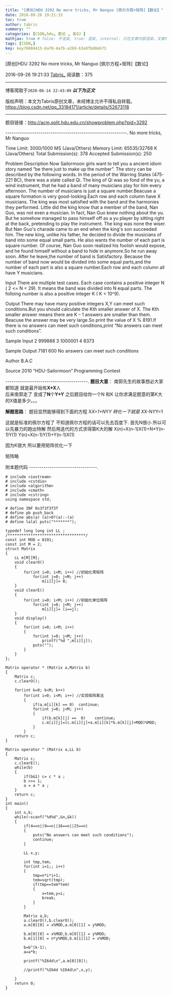 ```yaml
---
title: "[原创]HDU 3292 No more tricks, Mr Nanguo [佩尔方程+矩阵]【数论】"
date: 2016-09-26 19:21:33
toc: true
author: tabris
summary: ""
categories: [CSDN,hdu, 数论 , 各OJ ]
mathjax: true # false: 不渲染, true: 渲染, internal: 只在文章内部渲染，文章列表中不渲染
tags: [CSDN,]
key: key76084415-6a70-4a7b-a2b9-63e8fbd8eb73
---
```


[原创]HDU 3292 No more tricks, Mr Nanguo [佩尔方程+矩阵]【数论】

2016-09-26 19:21:33  [Tabris_](https://me.csdn.net/qq_33184171) 阅读数：375

---

博客爬取于`2020-06-14 22:43:09`
***以下为正文***

版权声明：本文为Tabris原创文章，未经博主允许不得私自转载。
https://blog.csdn.net/qq_33184171/article/details/52673118

<!-- more -->

---

题目链接：http://acm.split.hdu.edu.cn/showproblem.php?pid=3292

-----------------------------------------------------------.
No more tricks, Mr Nanguo

Time Limit: 3000/1000 MS (Java/Others)    Memory Limit: 65535/32768 K (Java/Others)
Total Submission(s): 378    Accepted Submission(s): 250


Problem Description
Now Sailormoon girls want to tell you a ancient idiom story named “be there just to make up the number”. The story can be described by the following words.
In the period of the Warring States (475-221 BC), there was a state called Qi. The king of Qi was so fond of the yu, a wind instrument, that he had a band of many musicians play for him every afternoon. The number of musicians is just a square number.Beacuse a square formation is very good-looking.Each row and each column have X musicians.
The king was most satisfied with the band and the harmonies they performed. Little did the king know that a member of the band, Nan Guo, was not even a musician. In fact, Nan Guo knew nothing about the yu. But he somehow managed to pass himself off as a yu player by sitting right at the back, pretending to play the instrument. The king was none the wiser. But Nan Guo's charade came to an end when the king's son succeeded him. The new king, unlike his father, he decided to divide the musicians of band into some equal small parts. He also wants the number of each part is square number. Of course, Nan Guo soon realized his foolish would expose, and he found himself without a band to hide in anymore.So he run away soon.
After he leave,the number of band is Satisfactory. Because the number of band now would be divided into some equal parts,and the number of each part is also a square number.Each row and each column all have Y musicians.
 

Input
There are multiple test cases. Each case contains a positive integer N ( 2 <= N < 29). It means the band was divided into N equal parts. The folloing number is also a positive integer K ( K < 10^9).
 

Output
There may have many positive integers X,Y can meet such conditions.But you should calculate the Kth smaller answer of X. The Kth smaller answer means there are K – 1 answers are smaller than them. Beacuse the answer may be very large.So print the value of X % 8191.If there is no answers can meet such conditions,print “No answers can meet such conditions”.
 

Sample Input
2 999888
3 1000001
4 8373
 

Sample Output
7181
600 
No answers can meet such conditions
 

Author
B.A.C
 

Source
2010 “HDU-Sailormoon” Programming Contest

----------------------------------------.
**题目大意**：
南郭先生的故事想必大家都知道
就是最开始有**X*X**人   
后来南郭走了
变成了**N**个**Y*Y**
之后题目给你一个N 和K
让你求满足题意的第K大的X值是多少。。。

**解题思路**：
题目显然能够得到下面的方程 
X*X=1+N*Y*Y
转化一下就是 
X*X-N*Y*Y=1

这就是标准的佩尔方程了  不知道佩尔方程的话可以先去百度下.
首先N很小 所以可以先暴力的跑出特解 然后用迭代的方式求得第K大的解
X(n)=X(n-1)X(1)+N*Y(n-1)Y(1)
Y(n)=X(n-1)Y(1)+Y(n-1)X(1)

因为K很大 所以要用矩阵优化一下  

矩阵略

附本题代码
---------------------------------.
```
# include <iostream>
# include <cstdio>
# include <algorithm>
# include <cmath>
# include <cstring>
using namespace std;

# define INF 0x3f3f3f3f
# define pb push_back
# define abs(a) (a)>0?(a):-(a)
# define lalal puts("*******");

typedef long long int LL ;
/**********************************/
const int MOD = 8191;
const int M = 2;
struct Matrix
{
    LL m[M][M];
    void clearO()
    {
        for(int i=0; i<M; i++) //初始化零矩阵
            for(int j=0; j<M; j++)
                m[i][j]= 0;
    }
    void clearE()
    {
        for(int i=0; i<M; i++) //初始化单位矩阵
            for(int j=0; j<M; j++)
                m[i][j]= (i==j);
    }
    void display()
    {
        for(int i=0; i<M; i++)
        {
            for(int j=0; j<M; j++)
                printf("%d ",m[i][j]);
            puts("");
        }
    }
};

Matrix operator * (Matrix a,Matrix b)
{
    Matrix c;
    c.clearO();

    for(int k=0; k<M; k++)
        for(int i=0; i<M; i++) //实现矩阵乘法
        {
            if(a.m[i][k] == 0)  continue;
            for(int j=0; j<M; j++)
            {
                if(b.m[k][j] ==  0)    continue;
                c.m[i][j]=(c.m[i][j]+a.m[i][k]*b.m[k][j]+MOD)%MOD;
            }
        }
    return c;
}

Matrix operator ^ (Matrix a,LL b)
{
    Matrix c;
    c.clearE();
    while(b)
    {
        if(b&1) c= c * a ;
        b >>= 1;
        a = a * a ;
    }
    return c;
}
int main()
{
    int n,k;
    while(~scanf("%d%d",&n,&k))
    {
        if(4==n||9==n||16==n||25==n)
        {
            puts("No answers can meet such conditions");
            continue;
        }

        LL x,y;

        int tmp,tem;
        for(int i=1;; i++)
        {
            tmp=n*i*i+1;
            tem=sqrt(tmp);
            if(tmp==tem*tem)
            {
                x=tem,y=i;
                break;
            }
        }

        Matrix a,b;
        a.clearO(),b.clearO();
        a.m[0][0] = x%MOD,a.m[0][1] = y%MOD;

        b.m[0][0] = x%MOD,b.m[0][1] = y%MOD;
        b.m[1][0] = n*y%MOD,b.m[1][1] = x%MOD;

        b=b^(k-1);
        a=a*b;

        printf("%I64d\n",a.m[0][0]);

        //printf("%I64d %I64d\n",x,y);

    }
    return 0;
}

```

